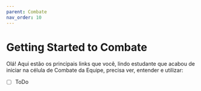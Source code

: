 ```yaml
---
parent: Combate
nav_order: 10
---
```

# Getting Started to Combate

Olá! Aqui estão os principais links que você, lindo estudante que acabou de iniciar na célula de Combate da Equipe, precisa ver, entender e utilizar:

- [ ] ToDo
